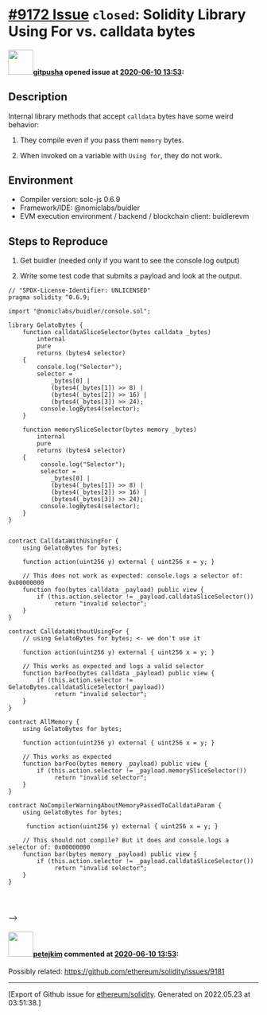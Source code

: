 # [\#9172 Issue](https://github.com/ethereum/solidity/issues/9172) `closed`: Solidity Library Using For vs. calldata bytes

#### <img src="https://avatars.githubusercontent.com/u/36712489?u=0e493d609d492c4fb0ff6cc117d1588214ff03bb&v=4" width="50">[gitpusha](https://github.com/gitpusha) opened issue at [2020-06-10 13:53](https://github.com/ethereum/solidity/issues/9172):

## Description

Internal library methods that accept `calldata` bytes have some weird behavior:

1. They compile even if you pass them `memory` bytes.

2. When invoked on a variable with `Using for`, they do not work.

## Environment

- Compiler version: solc-js 0.6.9
- Framework/IDE: @nomiclabs/buidler
- EVM execution environment / backend / blockchain client: buidlerevm

## Steps to Reproduce

1. Get buidler (needed only if you want to see the console.log output)

2. Write some test code that submits a payload and look at the output.


```solidity
// "SPDX-License-Identifier: UNLICENSED"
pragma solidity ^0.6.9;

import "@nomiclabs/buidler/console.sol";

library GelatoBytes {
    function calldataSliceSelector(bytes calldata _bytes)
        internal
        pure
        returns (bytes4 selector)
    {
        console.log("Selector");
        selector =
            _bytes[0] |
            (bytes4(_bytes[1]) >> 8) |
            (bytes4(_bytes[2]) >> 16) |
            (bytes4(_bytes[3]) >> 24);
         console.logBytes4(selector);
    }

    function memorySliceSelector(bytes memory _bytes)
        internal
        pure
        returns (bytes4 selector)
    {
         console.log("Selector");
         selector =
            _bytes[0] |
            (bytes4(_bytes[1]) >> 8) |
            (bytes4(_bytes[2]) >> 16) |
            (bytes4(_bytes[3]) >> 24);
         console.logBytes4(selector);
    }
}


contract CalldataWithUsingFor {
    using GelatoBytes for bytes;
     
    function action(uint256 y) external { uint256 x = y; }
         
    // This does not work as expected: console.logs a selector of: 0x00000000
    function foo(bytes calldata _payload) public view {
        if (this.action.selector != _payload.calldataSliceSelector())
             return "invalid selector";
    }
}

contract CalldataWithoutUsingFor {
    // using GelatoBytes for bytes; <- we don't use it
     
    function action(uint256 y) external { uint256 x = y; }
         
    // This works as expected and logs a valid selector
    function barFoo(bytes calldata _payload) public view {
        if (this.action.selector != GelatoBytes.calldataSliceSelector(_payload))
             return "invalid selector";
    }
}

contract AllMemory {
    using GelatoBytes for bytes;
     
    function action(uint256 y) external { uint256 x = y; }
         
    // This works as expected
    function barFoo(bytes memory _payload) public view {
        if (this.action.selector != _payload.memorySliceSelector())
             return "invalid selector";
    }
}

contract NoCompilerWarningAboutMemoryPassedToCalldataParam {
    using GelatoBytes for bytes;
     
     function action(uint256 y) external { uint256 x = y; }
         
    // This should not compile? But it does and console.logs a selector of: 0x00000000
    function bar(bytes memory _payload) public view {
        if (this.action.selector != _payload.calldataSliceSelector())
             return "invalid selector";
    }
}




```
-->


#### <img src="https://avatars.githubusercontent.com/u/30173?u=ed0356eb6f06c8b807d27b6339c3e4da8e64b740&v=4" width="50">[petejkim](https://github.com/petejkim) commented at [2020-06-10 13:53](https://github.com/ethereum/solidity/issues/9172#issuecomment-642227566):

Possibly related: https://github.com/ethereum/solidity/issues/9181


-------------------------------------------------------------------------------



[Export of Github issue for [ethereum/solidity](https://github.com/ethereum/solidity). Generated on 2022.05.23 at 03:51:38.]
